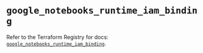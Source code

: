 # `google_notebooks_runtime_iam_binding`

Refer to the Terraform Registry for docs: [`google_notebooks_runtime_iam_binding`](https://registry.terraform.io/providers/hashicorp/google-beta/5.19.0/docs/resources/google_notebooks_runtime_iam_binding).

